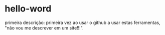 # hello-word
primeira descrição:
primeira vez ao usar o github a usar estas ferramentas, "não vou me descrever em um site!!!".
